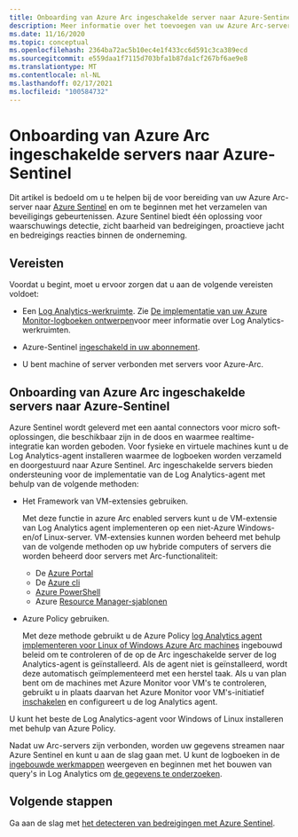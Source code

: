 ```yaml
---
title: Onboarding van Azure Arc ingeschakelde server naar Azure-Sentinel
description: Meer informatie over het toevoegen van uw Azure Arc-servers aan Azure Sentinel en het proactief controleren van de beveiligings status.
ms.date: 11/16/2020
ms.topic: conceptual
ms.openlocfilehash: 2364ba72ac5b10ec4e1f433cc6d591c3ca389ecd
ms.sourcegitcommit: e559daa1f7115d703bfa1b87da1cf267bf6ae9e8
ms.translationtype: MT
ms.contentlocale: nl-NL
ms.lasthandoff: 02/17/2021
ms.locfileid: "100584732"
---
```

# <a name="onboard-azure-arc-enabled-servers-to-azure-sentinel"></a>Onboarding van Azure Arc ingeschakelde servers naar Azure-Sentinel

Dit artikel is bedoeld om u te helpen bij de voor bereiding van uw Azure Arc-server naar [Azure Sentinel](../../sentinel/overview.md) en om te beginnen met het verzamelen van beveiligings gebeurtenissen. Azure Sentinel biedt één oplossing voor waarschuwings detectie, zicht baarheid van bedreigingen, proactieve jacht en bedreigings reacties binnen de onderneming.

## <a name="prerequisites"></a>Vereisten

Voordat u begint, moet u ervoor zorgen dat u aan de volgende vereisten voldoet:

- Een [Log Analytics-werkruimte](../../azure-monitor/logs/data-platform-logs.md). Zie [De implementatie van uw Azure Monitor-logboeken ontwerpen](../../azure-monitor/logs/design-logs-deployment.md)voor meer informatie over Log Analytics-werkruimten.

- Azure-Sentinel [ingeschakeld in uw abonnement](../../sentinel/quickstart-onboard.md).

- U bent machine of server verbonden met servers voor Azure-Arc.

## <a name="onboard-azure-arc-enabled-servers-to-azure-sentinel"></a>Onboarding van Azure Arc ingeschakelde servers naar Azure-Sentinel

Azure Sentinel wordt geleverd met een aantal connectors voor micro soft-oplossingen, die beschikbaar zijn in de doos en waarmee realtime-integratie kan worden geboden. Voor fysieke en virtuele machines kunt u de Log Analytics-agent installeren waarmee de logboeken worden verzameld en doorgestuurd naar Azure Sentinel. Arc ingeschakelde servers bieden ondersteuning voor de implementatie van de Log Analytics-agent met behulp van de volgende methoden:

- Het Framework van VM-extensies gebruiken.

    Met deze functie in azure Arc enabled servers kunt u de VM-extensie van Log Analytics agent implementeren op een niet-Azure Windows-en/of Linux-server. VM-extensies kunnen worden beheerd met behulp van de volgende methoden op uw hybride computers of servers die worden beheerd door servers met Arc-functionaliteit:

    - De [Azure Portal](manage-vm-extensions-portal.md)
    - De [Azure cli](manage-vm-extensions-cli.md)
    - [Azure PowerShell](manage-vm-extensions-powershell.md)
    - Azure [Resource Manager-sjablonen](manage-vm-extensions-template.md)

- Azure Policy gebruiken.

    Met deze methode gebruikt u de Azure Policy [log Analytics agent implementeren voor Linux of Windows Azure Arc machines](../../governance/policy/samples/built-in-policies.md#monitoring) ingebouwd beleid om te controleren of de op de Arc ingeschakelde server de log Analytics-agent is geïnstalleerd. Als de agent niet is geïnstalleerd, wordt deze automatisch geïmplementeerd met een herstel taak. Als u van plan bent om de machines met Azure Monitor voor VM's te controleren, gebruikt u in plaats daarvan het Azure Monitor voor VM's-initiatief [inschakelen](../../governance/policy/samples/built-in-initiatives.md#monitoring) en configureert u de log Analytics agent.

U kunt het beste de Log Analytics-agent voor Windows of Linux installeren met behulp van Azure Policy.

Nadat uw Arc-servers zijn verbonden, worden uw gegevens streamen naar Azure Sentinel en kunt u aan de slag gaan met. U kunt de logboeken in de [ingebouwde werkmappen](../../sentinel/quickstart-get-visibility.md) weergeven en beginnen met het bouwen van query's in Log Analytics om [de gegevens te onderzoeken](../../sentinel/tutorial-investigate-cases.md).

## <a name="next-steps"></a>Volgende stappen

Ga aan de slag met [het detecteren van bedreigingen met Azure Sentinel](../../sentinel/tutorial-detect-threats-built-in.md).